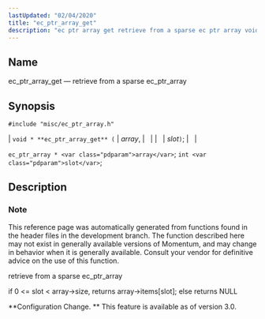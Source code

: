 ```yaml
---
lastUpdated: "02/04/2020"
title: "ec_ptr_array_get"
description: "ec ptr array get retrieve from a sparse ec ptr array void ec ptr array get array slot ec ptr array array int slot This reference page was automatically generated from functions found in the header files in the development branch The function described here may not exist in generally..."
---
```


<a name="apis.ec_ptr_array_get"></a> 
## Name

ec_ptr_array_get — retrieve from a sparse ec_ptr_array

## Synopsis

`#include "misc/ec_ptr_array.h"`

| `void * **ec_ptr_array_get** (` | <var class="pdparam">array</var>, |   |
|   | <var class="pdparam">slot</var>`)`; |   |

`ec_ptr_array * <var class="pdparam">array</var>`;
`int <var class="pdparam">slot</var>`;<a name="idp58231072"></a> 
## Description

### Note

This reference page was automatically generated from functions found in the header files in the development branch. The function described here may not exist in generally available versions of Momentum, and may change in behavior when it is generally available. Consult your vendor for definitive advice on the use of this function.

retrieve from a sparse ec_ptr_array

if 0 <= slot < array->size, returns array->items[slot]; else returns NULL

**Configuration Change. ** This feature is available as of version 3.0.